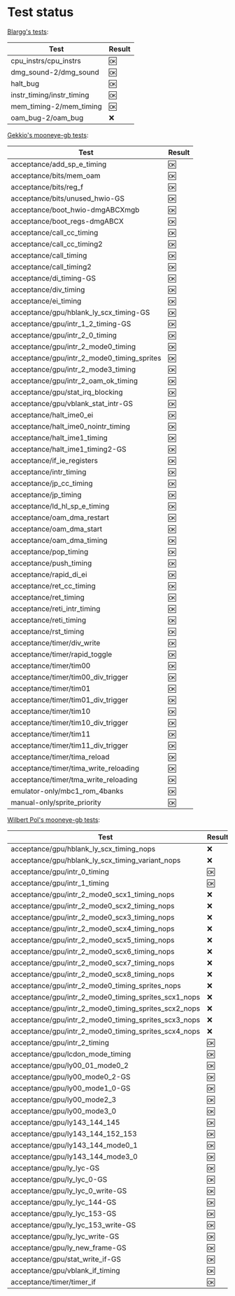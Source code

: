 # Test status

[Blargg's tests](http://gbdev.gg8.se/wiki/articles/Test_ROMs):

| Test | Result |
| --- | --- |
| cpu\_instrs/cpu\_instrs | :ok: |
| dmg\_sound-2/dmg\_sound | :ok: |
| halt\_bug | :ok: |
| instr\_timing/instr\_timing | :ok: |
| mem\_timing-2/mem\_timing | :ok: |
| oam\_bug-2/oam\_bug | :x: |

[Gekkio's mooneye-gb tests](https://github.com/Gekkio/mooneye-gb):

| Test | Result |
| --- | --- |
| acceptance/add\_sp\_e\_timing | :ok: |
| acceptance/bits/mem\_oam | :ok: |
| acceptance/bits/reg\_f | :ok: |
| acceptance/bits/unused\_hwio-GS | :ok: |
| acceptance/boot\_hwio-dmgABCXmgb | :ok: |
| acceptance/boot\_regs-dmgABCX | :ok: |
| acceptance/call\_cc\_timing | :ok: |
| acceptance/call\_cc\_timing2 | :ok: |
| acceptance/call\_timing | :ok: |
| acceptance/call\_timing2 | :ok: |
| acceptance/di\_timing-GS | :ok: |
| acceptance/div\_timing | :ok: |
| acceptance/ei\_timing | :ok: |
| acceptance/gpu/hblank\_ly\_scx\_timing-GS | :ok: |
| acceptance/gpu/intr\_1\_2\_timing-GS | :ok: |
| acceptance/gpu/intr\_2\_0\_timing | :ok: |
| acceptance/gpu/intr\_2\_mode0\_timing | :ok: |
| acceptance/gpu/intr\_2\_mode0\_timing\_sprites | :ok: |
| acceptance/gpu/intr\_2\_mode3\_timing | :ok: |
| acceptance/gpu/intr\_2\_oam\_ok\_timing | :ok: |
| acceptance/gpu/stat\_irq\_blocking | :ok: |
| acceptance/gpu/vblank\_stat\_intr-GS | :ok: |
| acceptance/halt\_ime0\_ei | :ok: |
| acceptance/halt\_ime0\_nointr\_timing | :ok: |
| acceptance/halt\_ime1\_timing | :ok: |
| acceptance/halt\_ime1\_timing2-GS | :ok: |
| acceptance/if\_ie\_registers | :ok: |
| acceptance/intr\_timing | :ok: |
| acceptance/jp\_cc\_timing | :ok: |
| acceptance/jp\_timing | :ok: |
| acceptance/ld\_hl\_sp\_e\_timing | :ok: |
| acceptance/oam\_dma\_restart | :ok: |
| acceptance/oam\_dma\_start | :ok: |
| acceptance/oam\_dma\_timing | :ok: |
| acceptance/pop\_timing | :ok: |
| acceptance/push\_timing | :ok: |
| acceptance/rapid\_di\_ei | :ok: |
| acceptance/ret\_cc\_timing | :ok: |
| acceptance/ret\_timing | :ok: |
| acceptance/reti\_intr\_timing | :ok: |
| acceptance/reti\_timing | :ok: |
| acceptance/rst\_timing | :ok: |
| acceptance/timer/div\_write | :ok: |
| acceptance/timer/rapid\_toggle | :ok: |
| acceptance/timer/tim00 | :ok: |
| acceptance/timer/tim00\_div\_trigger | :ok: |
| acceptance/timer/tim01 | :ok: |
| acceptance/timer/tim01\_div\_trigger | :ok: |
| acceptance/timer/tim10 | :ok: |
| acceptance/timer/tim10\_div\_trigger | :ok: |
| acceptance/timer/tim11 | :ok: |
| acceptance/timer/tim11\_div\_trigger | :ok: |
| acceptance/timer/tima\_reload | :ok: |
| acceptance/timer/tima\_write\_reloading | :ok: |
| acceptance/timer/tma\_write\_reloading | :ok: |
| emulator-only/mbc1\_rom\_4banks | :ok: |
| manual-only/sprite\_priority | :ok: |

[Wilbert Pol's mooneye-gb tests](https://github.com/wilbertpol/mooneye-gb):

| Test | Result |
| --- | --- |
| acceptance/gpu/hblank\_ly\_scx\_timing\_nops | :x: |
| acceptance/gpu/hblank\_ly\_scx\_timing\_variant\_nops | :x: |
| acceptance/gpu/intr\_0\_timing | :ok: |
| acceptance/gpu/intr\_1\_timing | :ok: |
| acceptance/gpu/intr\_2\_mode0\_scx1\_timing\_nops | :x: |
| acceptance/gpu/intr\_2\_mode0\_scx2\_timing\_nops | :x: |
| acceptance/gpu/intr\_2\_mode0\_scx3\_timing\_nops | :x: |
| acceptance/gpu/intr\_2\_mode0\_scx4\_timing\_nops | :x: |
| acceptance/gpu/intr\_2\_mode0\_scx5\_timing\_nops | :x: |
| acceptance/gpu/intr\_2\_mode0\_scx6\_timing\_nops | :x: |
| acceptance/gpu/intr\_2\_mode0\_scx7\_timing\_nops | :x: |
| acceptance/gpu/intr\_2\_mode0\_scx8\_timing\_nops | :x: |
| acceptance/gpu/intr\_2\_mode0\_timing\_sprites\_nops | :x: |
| acceptance/gpu/intr\_2\_mode0\_timing\_sprites\_scx1\_nops | :x: |
| acceptance/gpu/intr\_2\_mode0\_timing\_sprites\_scx2\_nops | :x: |
| acceptance/gpu/intr\_2\_mode0\_timing\_sprites\_scx3\_nops | :x: |
| acceptance/gpu/intr\_2\_mode0\_timing\_sprites\_scx4\_nops | :x: |
| acceptance/gpu/intr\_2\_timing | :ok: |
| acceptance/gpu/lcdon\_mode\_timing | :ok: |
| acceptance/gpu/ly00\_01\_mode0\_2 | :ok: |
| acceptance/gpu/ly00\_mode0\_2-GS | :ok: |
| acceptance/gpu/ly00\_mode1\_0-GS | :ok: |
| acceptance/gpu/ly00\_mode2\_3 | :ok: |
| acceptance/gpu/ly00\_mode3\_0 | :ok: |
| acceptance/gpu/ly143\_144\_145 | :ok: |
| acceptance/gpu/ly143\_144\_152\_153 | :ok: |
| acceptance/gpu/ly143\_144\_mode0\_1 | :ok: |
| acceptance/gpu/ly143\_144\_mode3\_0 | :ok: |
| acceptance/gpu/ly\_lyc-GS | :ok: |
| acceptance/gpu/ly\_lyc\_0-GS | :ok: |
| acceptance/gpu/ly\_lyc\_0\_write-GS | :ok: |
| acceptance/gpu/ly\_lyc\_144-GS | :ok: |
| acceptance/gpu/ly\_lyc\_153-GS | :ok: |
| acceptance/gpu/ly\_lyc\_153\_write-GS | :ok: |
| acceptance/gpu/ly\_lyc\_write-GS | :ok: |
| acceptance/gpu/ly\_new\_frame-GS | :ok: |
| acceptance/gpu/stat\_write\_if-GS | :ok: |
| acceptance/gpu/vblank\_if\_timing | :ok: |
| acceptance/timer/timer\_if | :ok: |

